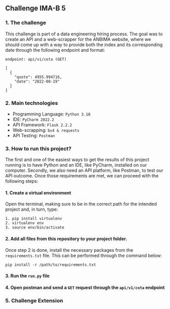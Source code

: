 ## Challenge IMA-B 5

### 1. The challenge

This challenge is part of a data engineering hiring process. The goal was to create an API and a web-scrapper for the 
ANBIMA website, where we should come up with a way to provide both the index and its corresponding date through the
following endpoint and format:

``endpoint: api/vi/cota (GET)``
```
[
  {
    "quote": 4955.994716,
    "date": "2022-08-19"
  }
]
```

### 2. Main technologies

- Programming Language: `Python 3.10`
- IDE: `PyCharm 2022.2`
- API Framework: `Flask 2.2.2`
- Web-scrapping: `bs4 & requests`
- API Testing: `Postman`

### 3. How to run this project?

The first and one of the easiest ways to get the results of this project running is to have Python and an IDE, like 
PyCharm, installed on our computer. Secondly, we also need an API platform, like Postman, to test our API outcome. Once 
those requirements are met, we can proceed with the following steps:

#### 1. Create a virtual environment
Open the terminal, making sure to be in the correct path for the intended project and,
in turn, type:
```
1. pip install virtualenv
2. virtualenv env
3. source env/bin/activate
```
#### 2. Add all files from this repository to your project folder.

Once step 2 is done, install the necessary packages from the `requirements.txt` file. This can be performed through the 
command below:

```
pip install -r /path/to/requirements.txt
```

#### 3. Run the `run.py` file

#### 4. Open postman and send a `GET` request through the `api/v1/cota` endpoint

### 5. Challenge Extension




